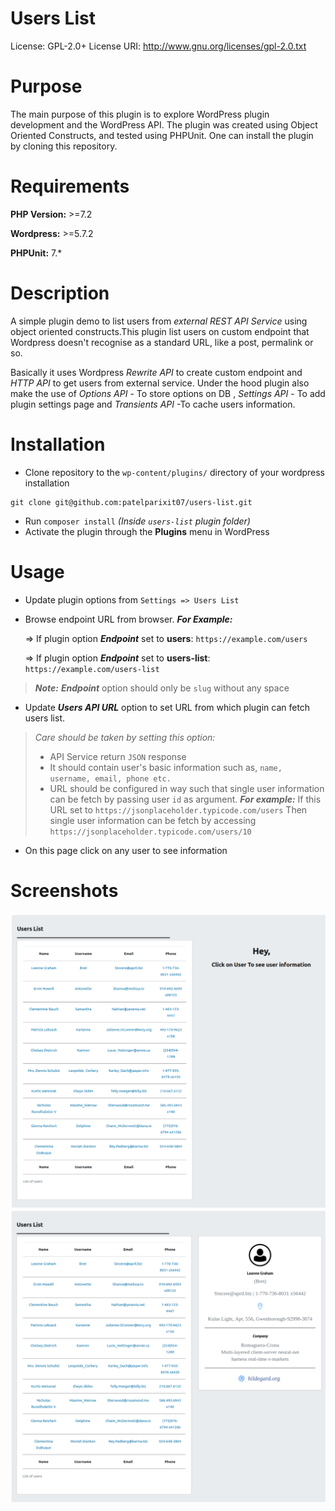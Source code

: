 # Users List

License: GPL-2.0+ License URI: <http://www.gnu.org/licenses/gpl-2.0.txt>

# Purpose
The main purpose of this plugin is to explore WordPress plugin development and the WordPress API. The plugin was created using Object Oriented Constructs, and tested using PHPUnit. One can install the plugin by cloning this repository.

# Requirements
**PHP Version:** >=7.2

**Wordpress:** >=5.7.2

**PHPUnit:** 7.* 

# Description
A simple plugin demo to list users from *external REST API Service* using object oriented constructs.This plugin list users on custom endpoint that Wordpress doesn't recognise as a standard URL, like a post, permalink or so. 

Basically it uses Wordpress *Rewrite API* to create custom endpoint and *HTTP API* to get users from external service. Under the hood plugin also make the use of *Options API* - To  store options on DB , *Settings API* - To add plugin settings page and *Transients API* -To cache users information.

# Installation
- Clone repository to the ```wp-content/plugins/``` directory of your wordpress installation
```
git clone git@github.com:patelparixit07/users-list.git
```
- Run ```composer install``` *(Inside `users-list` plugin folder)*
- Activate the plugin through the **Plugins** menu in WordPress

# Usage
- Update plugin options from ```Settings => Users List```
- Browse endpoint URL from browser. ***For Example:*** 

    => If plugin option ***Endpoint*** set to **users**: ```https://example.com/users```

   => If plugin option ***Endpoint*** set to **users-list**: ```https://example.com/users-list```
> ***Note:*** ***Endpoint*** option should only be ```slug``` without any space
- Update ***Users API URL*** option to set URL from which plugin can fetch users list.
> *Care should be taken by setting this option:*
> - API Service return ```JSON``` response
> - It should contain user's basic information such as, ```name, username, email, phone etc.```
> - URL should be configured in way such that single user information can be fetch by passing user `id` as argument. ***For example:***  If this URL set to ```https://jsonplaceholder.typicode.com/users``` 
      Then single user information can be fetch by accessing ```https://jsonplaceholder.typicode.com/users/10```

- On this page click on any user to see information

# Screenshots

<div class="row">
  <div class="column">
    <img src="public/images/Screenshot_1.png">
  </div>
  <div class="column">
    <img src="public/images/Screenshot_2.png">
  </div>
</div>